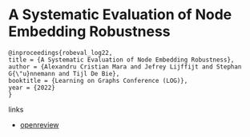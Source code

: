 # A Systematic Evaluation of Node Embedding Robustness

```
@inproceedings{robeval_log22,
title = {A Systematic Evaluation of Node Embedding Robustness},
author = {Alexandru Cristian Mara and Jefrey Lijffijt and Stephan G{\"u}nnemann and Tijl De Bie},
booktitle = {Learning on Graphs Conference (LOG)},
year = {2022}
}
```

links
- [openreview](https://openreview.net/forum?id=oxjVVBNrG-)
